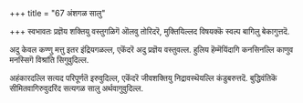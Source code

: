+++
title = "67 अंशगळ सालु"

+++
स्वभावतः प्रज्ञॆय शक्तियु वस्तुगळिगॆ ऒलवु तोरिदरॆ, मुक्तियिल्लद विषयक्कॆ स्वल्प बागिलु बेकागुत्तदॆ.

अदु केवल कण्णु मत्तु इतर इंद्रियगळल्ल, एकॆंदरॆ अदु प्रज्ञॆय वस्तुवल्ल. हुलिय हॆम्मॆयिंदागि कनसिनल्लि काणुव मनस्सिगॆ विश्रांति सिगुवुदिल्ल.

अहंकारदल्लि सत्यद परिपूर्णतॆ इरुवुदिल्ल, एकॆंदरॆ जीवशक्तियु निद्रावस्थॆयल्लि कंडुबरुत्तदॆ. बुद्धिवंतिकॆ सीमितवागिरुवुदरिंद सत्यगळ सालु अर्थवागुवुदिल्ल.

